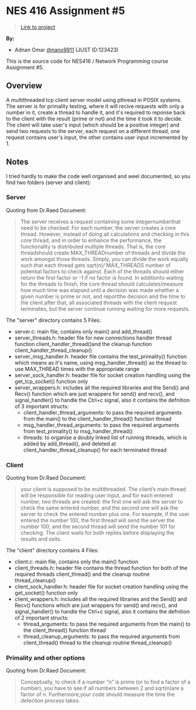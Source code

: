 # NES 416 Assignment #5
>[Link to project](https://github.com/nano9911/NES416-Assignments/tree/main/Assignment-5)

**By:**
- Adnan Omar [@nano9911](https://github.com/nano9911) (JUST ID:123423)

This is the source code for NES416 / Network Programming course Assignment #5.

## Overview
A multithreaded tcp client server model using pthread in POSIX systems.
The server is for primality testing, where it will recive requests with only a number in it,
create a thread to handle it, and it's required to reponse back to the client with the
result (prime or not) and the time it took it to decide. The client will take user's input
(which should be a positive integer) and send two requests to the server, each request on
a different thread, one request contains user's input, the other contains user input incremented
by 1.

## Notes
I tried hardly to make the code well organised and weel documented,
so you find two folders (server and client):
### Server
Quoting from Dr.Raed Document:
> The server receives a request containing some integernumberthat need to be checked. For each
> number, the server creates a core thread. However, instead of doing all calculations and checking
> in this core thread, and in order to enhance the performance, the functionality is distributed
> multiple threads. That is, the core threadshould create MAX_THREADnumber of threads and divide the
> work amongst those threads. Simply, you can divide the work equally such that each thread gets 
> sqrt(n)/ MAX_THREADS number of potential factors to check against. Each of the threads should either
> return the first factor or -1 if no factor is found. In additionto waiting for the threads to finish,
> the core thread should calculates/measure how much time was elapsed until a decision was made whether
> a given number is prime or not, and reportthe decision and the time to the client.after that, all
> associated threads with the client request terminates, but the server continue running waiting for more requests.

The "server" directory contains 5 Files:
- server.c: main file, contains only main() and add_thread()
- server_threads.h: header file for new connections handler thread function client_handler_thread()and the cleanup function client_handler_thread_cleanup()
- server_msg_handler.h: header file contains the test_primality() function which means as it's name, using msg_handler_thread() as the thread to use MAX_THREAD times with the appropriate range
- server_sock_handler.h: header file for socket creation handling using the get_tcp_socket() function only
- server_wrappers.h: includes all the required libraries and the Send() and Recv()  function which are just wrappers for send() and recv(), and signal_handler() to handle the Ctrl+c signal, also it contains the defnition of 3 important structs:
  - client_handler_thread_arguments: to pass the required arguments from the main() to the client_handler_thread() function thread
  - msg_handler_thread_arguments: to pass the required arguments from test_primality() to msg_handler_thread()
  - threads: to organise a doubly linked list of running threads, which is added by add_thread(), and deleted at client_handler_thread_cleanup() for each terminated thread

### Client
Quoting from Dr.Raed Document:
> your client is supposed to be multithreaded. The client’s main thread will be responsible for reading
> user input, and for each entered number, two threads are created: the first one will ask the server to
> check the same entered number, and the second one will ask the server to check the entered number plus
> one.  For example, if the user entered the number 100, the first thread will send the server the
> number 100, and the second thread will send the number 101 for checking. The client waits for both replies
> before displaying the results and exits.

The "client" directory contains 4 Files:
- client.c: main file, contains only the main() function
- client_threads.h: header file contains the thread function for both of the required threads client_thread() and the cleanup routine thread_cleanup()
- client_sock_handler.h: header file for socket creation handling using the get_socket() function only
- client_wrappers.h: includes all the required libraries and the Send() and Recv()  functions which are just wrappers for send() and recv(), and signal_handler() to handle the Ctrl+c signal, also it contains the defnition of 2 important structs:
  - thread_arguments: to pass the required arguments from the main() to the client_thread() function thread
  - thread_cleanup_arguments: to pass the required arguments from client_thread() thread to the cleanup routine thread_cleanup()

### Primality and other options
Quoting from Dr.Raed Document:
> Conceptually, to check if a number “n” is prime (or to find a factor of a number), you have to see if all numbers
> between 2 and sqrt(n)are a factor of n. Furthermore,your code should measure the time the detection process takes.

